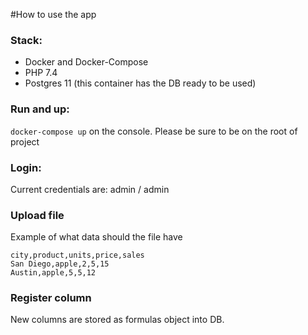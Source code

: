 #How to use the app
### Stack:

* Docker and Docker-Compose
* PHP 7.4
* Postgres 11 (this container has the DB ready to be used)

### Run and up:

`docker-compose up` on the console. Please be sure to be on the root of project

### Login:
Current credentials are: admin / admin

### Upload file
Example of what data should the file have

```csv
city,product,units,price,sales
San Diego,apple,2,5,15
Austin,apple,5,5,12
```

### Register column

New columns are stored as formulas object into DB.